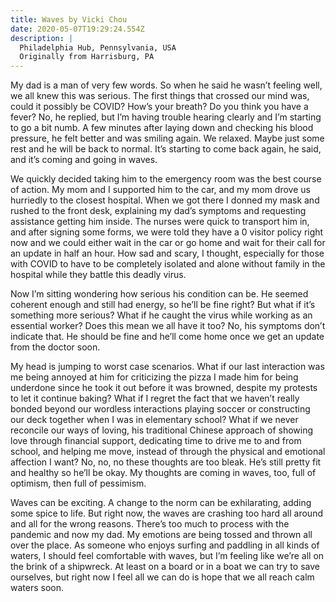 ```yaml
---
title: Waves by Vicki Chou
date: 2020-05-07T19:29:24.554Z
description: |
  Philadelphia Hub, Pennsylvania, USA
  Originally from Harrisburg, PA
---
```

My dad is a man of very few words. So when he said he wasn’t feeling well, we all knew this was serious. The first things that crossed our mind was, could it possibly be COVID? How’s your breath? Do you think you have a fever? No, he replied, but I’m having trouble hearing clearly and I’m starting to go a bit numb. A few minutes after laying down and checking his blood pressure, he felt better and was smiling again. We relaxed. Maybe just some rest and he will be back to normal. It’s starting to come back again, he said, and it’s coming and going in waves.

We quickly decided taking him to the emergency room was the best course of action. My mom and I supported him to the car, and my mom drove us hurriedly to the closest hospital. When we got there I donned my mask and rushed to the front desk, explaining my dad’s symptoms and requesting assistance getting him inside. The nurses were quick to transport him in, and after signing some forms, we were told they have a 0 visitor policy right now and we could either wait in the car or go home and wait for their call for an update in half an hour. How sad and scary, I thought, especially for those with COVID to have to be completely isolated and alone without family in the hospital while they battle this deadly virus.

Now I’m sitting wondering how serious his condition can be. He seemed coherent enough and still had energy, so he’ll be fine right? But what if it’s something more serious? What if he caught the virus while working as an essential worker? Does this mean we all have it too? No, his symptoms don’t indicate that. He should be fine and he’ll come home once we get an update from the doctor soon.

My head is jumping to worst case scenarios. What if our last interaction was me being annoyed at him for criticizing the pizza I made him for being underdone since he took it out before it was browned, despite my protests to let it continue baking? What if I regret the fact that we haven’t really bonded beyond our wordless interactions playing soccer or constructing our deck together when I was in elementary school? What if we never reconcile our ways of loving, his traditional Chinese approach of showing love through financial support, dedicating time to drive me to and from school, and helping me move, instead of through the physical and emotional affection I want? No, no, no these thoughts are too bleak. He’s still pretty fit and healthy so he’ll be okay. My thoughts are coming in waves, too, full of optimism, then full of pessimism.

Waves can be exciting. A change to the norm can be exhilarating, adding some spice to life. But right now, the waves are crashing too hard all around and all for the wrong reasons. There’s too much to process with the pandemic and now my dad. My emotions are being tossed and thrown all over the place. As someone who enjoys surfing and paddling in all kinds of waters, I should feel comfortable with waves, but I’m feeling like we’re all on the brink of a shipwreck. At least on a board or in a boat we can try to save ourselves, but right now I feel all we can do is hope that we all reach calm waters soon.
